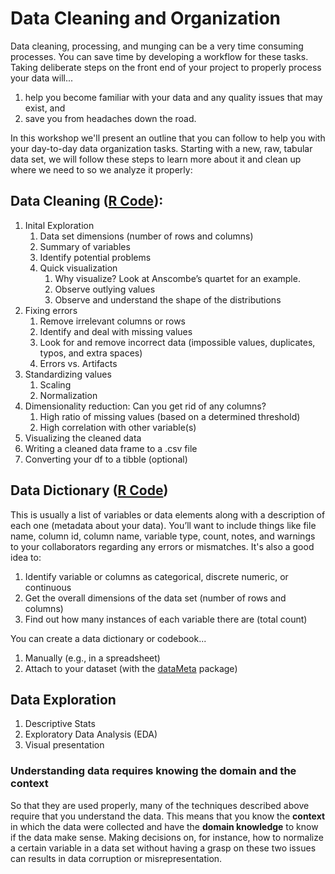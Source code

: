 # Data Cleaning and Organization

Data cleaning, processing, and munging can be a very time consuming processes. You can save time by developing a workflow for these tasks. Taking deliberate steps on the front end of your project to properly process your data will...

  1. help you become familiar with your data and any quality issues that may exist, and
  2. save you from headaches down the road.

In this workshop we'll present an outline that you can follow to help you with your day-to-day data organization tasks. Starting with a new, raw, tabular data set, we will follow these steps to learn more about it and clean up where we need to so we analyze it properly:

## Data Cleaning ([R Code](https://github.com/carsonicator/data-cleaning-with-r/blob/master/data_cleaning_and_exploration.r)):
1. Inital Exploration
   1. Data set dimensions (number of rows and columns)
   2. Summary of variables
   3. Identify potential problems
   4. Quick visualization
      1. Why visualize? Look at Anscombe’s quartet for an example.
      2. Observe outlying values
      3. Observe and understand the shape of the distributions
2. Fixing errors
   1. Remove irrelevant columns or rows
   2. Identify and deal with missing values
   3. Look for and remove incorrect data (impossible values, duplicates, typos, and extra spaces)
   4. Errors vs. Artifacts
3. Standardizing values
   1. Scaling
   2. Normalization
4. Dimensionality reduction: Can you get rid of any columns?
   1. High ratio of missing values (based on a determined threshold)
   2. High correlation with other variable(s)
5. Visualizing the cleaned data
6. Writing a cleaned data frame to a .csv file
7. Converting your df to a tibble (optional)

## Data Dictionary ([R Code](https://github.com/carsonicator/data-cleaning-with-r/blob/master/create_data_dictionary.r))
This is usually a list of variables or data elements along with a description of each one (metadata about your data). You’ll want to include things like file name, column id, column name, variable type, count, notes, and warnings to your collaborators regarding any errors or mismatches. It's also a good idea to:

1. Identify variable or columns as categorical, discrete numeric, or continuous
2. Get the overall dimensions of the data set (number of rows and columns)
3. Find out how many instances of each variable there are (total count)

You can create a data dictionary or codebook...
   1. Manually (e.g., in a spreadsheet)
   2. Attach to your dataset (with the [dataMeta](https://cran.r-project.org/web/packages/dataMeta/vignettes/dataMeta_Vignette.html) package)

## Data Exploration
1. Descriptive Stats
2. Exploratory Data Analysis (EDA)
3. Visual presentation

### Understanding data requires knowing the domain and the context

So that they are used properly, many of the techniques described above require that you understand the data. This means that you know the **context** in which the data were collected and have the **domain knowledge** to know if the data make sense. Making decisions on, for instance, how to normalize a certain variable in a data set without having a grasp on these two issues can results in data corruption or misrepresentation.
